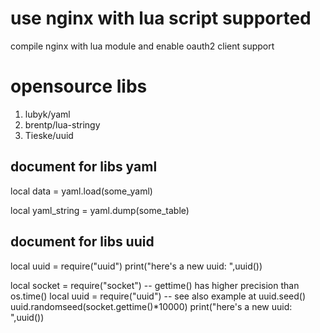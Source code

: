# use nginx with lua script supported 

  compile nginx with lua module and enable oauth2 client support
# opensource libs
1.  lubyk/yaml
2.  brentp/lua-stringy
3.  Tieske/uuid




##  document for libs yaml
local data = yaml.load(some_yaml)

local yaml_string = yaml.dump(some_table)
## document for libs uuid
local uuid = require("uuid")
 print("here's a new uuid: ",uuid())

 local socket = require("socket")  -- gettime() has higher precision than os.time()
 local uuid = require("uuid")
 -- see also example at uuid.seed()
 uuid.randomseed(socket.gettime()*10000)
 print("here's a new uuid: ",uuid())
